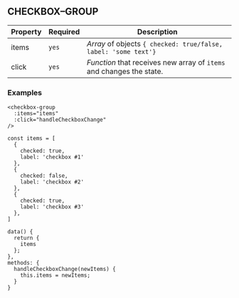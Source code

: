 ## CHECKBOX–GROUP

Property | Required | Description
--- | --- | ---
items | `yes` | *Array* of objects ```{ checked: true/false, label: 'some text'}```
click | `yes` | *Function* that receives new array of `items` and changes the state.


### Examples

```
<checkbox-group
  :items="items"
  :click="handleCheckboxChange"
/>
```
```
const items = [
  {
    checked: true,
    label: 'checkbox #1'
  },
  {
    checked: false,
    label: 'checkbox #2'
  },
  {
    checked: true,
    label: 'checkbox #3'
  },
]
```

```
data() {
  return {
    items
  };
},
methods: {
  handleCheckboxChange(newItems) {
    this.items = newItems;
  }
}
```
